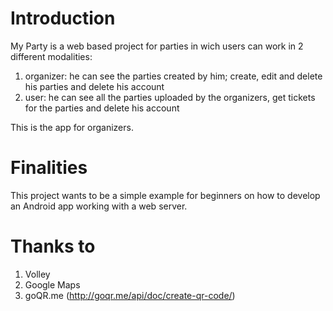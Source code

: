 # Introduction 
My Party is a web based project for parties in wich users can work in 2 different modalities:
1) organizer: he can see the parties created by him; create, edit and delete his parties and delete his account
2) user: he can see all the parties uploaded by the organizers, get tickets for the parties and delete his account

This is the app for organizers.

# Finalities
This project wants to be a simple example for beginners on how to develop an Android app working with a web server.

# Thanks to
1) Volley
2) Google Maps
3) goQR.me (http://goqr.me/api/doc/create-qr-code/)
